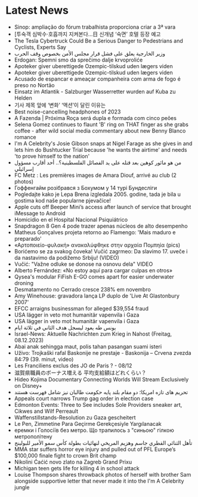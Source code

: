 # Latest News
-  Sinop: ampliação do fórum trabalhista proporciona criar a 3ª vara
-  [투숙객 심박수·호흡까지 지켜본다…日 신개념 ‘숙면’ 호텔 등장 예고
-  The Tesla Cybertruck Could Be a Serious Danger to Pedestrians and Cyclists, Experts Say
-  وزير الخارجية يعلق على فشل قرار مجلس الأمن بخصوص وقف الحرب
-  Erdogan: Spemni smo da sprečimo dalje krvoproliće
-  Apoteker giver uberettigede Ozempic-tilskud uden lægers viden
-  Apoteker giver uberettigede Ozempic-tilskud uden lægers viden
-  Acusado de espancar e ameaçar companheira com arma de fogo é preso no Nortão
-  Einsatz im Atlantik - Salzburger Wasserretter wurden auf Kuba zu Helden
-  기사 제목 앞에 ‘변화’ ‘액션’이 달린 이유는
-  Best noise-cancelling headphones of 2023
-  A Fazenda | Próxima Roça será dupla e formada com cinco peões
-  Selena Gomez continues to flaunt 'B' ring on THAT finger as she grabs coffee - after wild social media commentary about new Benny Blanco romance
-  I'm A Celebrity's Josie Gibson snaps at Nigel Farage as she gives in and lets him do Bushtucker Trial because 'he wants the airtime' and needs 'to prove himself to the nation'
-  من هو مائور كوهين بعد قتله على يد الفصائل الفلسطينية؟.. أحد أقارب مسؤول إسرائيلي
-  FC Metz : Les premières images de Amara Diouf, arrivé au club (2 photos)
-  Гоффенгайм розібрався з Бохумом у 14 турі Бундесліги
-  Pogledajte kako je Lepa Brena izgledala 2005. godine, tada je bila u gostima kod naše popularne pjevačice!
-  Apple cuts off Beeper Mini’s access after launch of service that brought iMessage to Android
-  Homicidio en el Hospital Nacional Psiquiátrico
-  Snapdragon 8 Gen 4 pode trazer apenas núcleos de alto desempenho
-  Matheus Gonçalves projeta retorno ao Flamengo: 'Mais maduro e preparado'
-  «Αρτοποιείο-φυλακή» ανακαλύφθηκε στην αρχαία Πομπηία (pics)
-  Borićemo se za svakog čoveka! Vučić zagrmeo: Da slavimo 17. uveče i da nastavimo da podižemo Srbiju! (VIDEO)
-  Vučić: "Važne odluke se donose na osnovu dela" VIDEO
-  Alberto Fernández: «No estoy aquí para cargar culpas en otros»
-  Qysea's modular FiFish E-GO comes apart for easier underwater droning
-  Desmatamento no Cerrado cresce 238% em novembro
-  Amy Winehouse: gravadora lança LP duplo de 'Live At Glastonbury 2007'
-  EFCC arraigns businessman for alleged $39,554 fraud
-  USA lägger in veto mot humanitär vapenvila i Gaza
-  USA lägger in veto mot humanitär vapenvila i Gaza
-  يونس طه يعود ليسجل هدف الثاني في ثلاثة ايام
-  Israel-News: Aktuelle Nachrichten zum Krieg in Nahost (Freitag, 08.12.2023)
-  Abai anak sehingga maut, polis tahan pasangan suami isteri
-  Uživo: Trojkaški rafal Baskonije ne prestaje - Baskonija – Crvena zvezda 84:79 (39. minut, video)
-  Les Franciliens exclus des JO de Paris ? - 08/12
-  滋賀県職員のボーナス増える 平均支給額はどれくらい？
-  Hideo Kojima Documentary Connecting Worlds Will Stream Exclusively on Disney+
-  تحریم های تازه امریکا؛ دو مقام بلند پایه حکومت طالبان نیز شامل فهرست هستند
-  Appeals court narrows Trump gag order in election case
-  Edmonton Events: Three to See includes Sole Providers sneaker art, Cikwes and Wilf Perreault
-  Waffenstillstands-Resolution zu Gaza gescheitert
-  Le Pen, Zimmetine Para Geçirme Gerekçesiyle Yargılanacak
-  еремки і Голосіїв без метро. Що трапилось з "синьою" гілкою метрополітену
-  تأهل الثنائي القطري جاسم وهزيم المريخي لنهائيات بطولة كأس سمو الأمير للبولينج
-  MMA star suffers horror eye injury and pulled out of PFL Europe’s $100,000 finale fight to crown Brit champ
-  Nikolini Ćaćić novo zlato na Zagreb Grand Prixu
-  Michigan teen gets life for killing 4 in school attack
-  Louise Thompson shares throwback photos of herself with brother Sam alongside supportive letter that never made it into the I'm A Celebrity jungle
